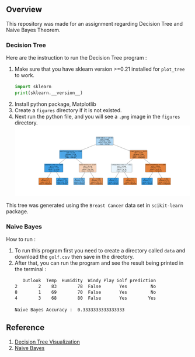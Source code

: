## Overview
This repository was made for an assignment regarding Decision Tree and Naive Bayes Theorem.

### Decision Tree
Here are the instruction to run the Decision Tree program : 
1. Make sure that you have sklearn version >=0.21 installed for `plot_tree` to work.
    ```python
    import sklearn
    print(sklearn.__version__)
    ```
2. Install python package, Matplotlib
3. Create a `figures` directory if it is not existed.
3. Next run the python file, and you will see a `.png` image in the `figures` directory.
    ![Decision Tree](./figures/decision_tree.png)

This tree was generated using the `Breast Cancer` data set in `scikit-learn` package.

### Naive Bayes
How to run :
1. To run this program first you need to create a directory called `data` and download the `golf.csv` then save in the directory.
2. After that, you can run the program and see the result being printed in the terminal : 
    ```
       Outlook  Temp  Humidity  Windy Play Golf prediction
    2        2    83        78  False       Yes         No
    8        1    69        70  False       Yes         No
    4        3    68        80  False       Yes        Yes
    
    Naive Bayes Accuracy :  0.3333333333333333
    ```

## Reference
1. [Decision Tree Visualization](https://towardsdatascience.com/how-to-visualize-a-decision-tree-in-5-steps-19781b28ffe2)
2. [Naive Bayes](https://www.lewisgavin.co.uk/Naive-Bayes-Golf/)